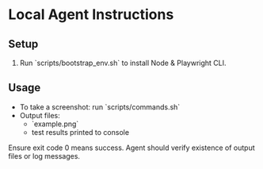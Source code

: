 # Local Agent Instructions

## Setup
1. Run \`scripts/bootstrap_env.sh\` to install Node & Playwright CLI.

## Usage
- To take a screenshot: run \`scripts/commands.sh\`
- Output files:
  - \`example.png\`
  - test results printed to console

Ensure exit code 0 means success. Agent should verify existence of output files or log messages.
